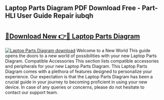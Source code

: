 ## Laptop Parts Diagram PDF Download Free - Part-HLI User Guide Repair iubqh

# <h2><a href="http://dfsl1q2.blite.top/?on=Laptop+Parts+Diagram">🔗Download New 👉🔴 Laptop Parts Diagram</a></h2>

[![Laptop Parts Diagram download](https://i.imgur.com/lujVjoI.png)](http://dfsl1q2.blite.top/?on=Laptop+Parts+Diagram)
Welcome to a New World This guide opens the doors to a new world of possibilities with your new Laptop Parts Diagram. Compatible Accessories This section lists compatible accessories and peripherals for your new Laptop Parts Diagram. This Laptop Parts Diagram comes with a plethora of features designed to personalize your experience. Our expectation is that the Laptop Parts Diagram has been a crucial guide in your journey to becoming proficient in using your new device. In case of any queries or concerns, please do not hesitate to contact our support team.
